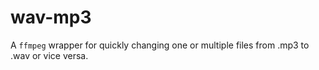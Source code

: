 # wav-mp3

A `ffmpeg` wrapper for quickly changing one or multiple files from .mp3 to .wav or vice versa.
